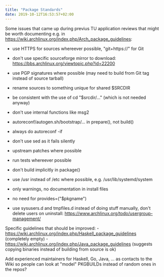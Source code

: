 ```yaml
---
title: "Package Standards"
date: 2019-10-12T16:53:57+02:00
---
```


Some issues that came up during previus TU application reviews that might be worth documenting e.g. in https://wiki.archlinux.org/index.php/Arch_package_guidelines:

- use HTTPS for sources whereever possible, "git+https://" for Git 
- don't use specific sourceforge mirror to download: https://bbs.archlinux.org/viewtopic.php?id=22200 
- use PGP signatures where possible (may need to build from Git tag instead of source tarball) 
- rename sources to something unique for shared $SRCDIR

- be consistent with the use of cd "$srcdir/..." (which is not needed anyway) 
- don't use internal functions like msg2

- autoreconf/autogen.sh/bootstrap/... in prepare(), not build() 
- always do autoreconf -if 
- don't use sed as it fails silently 
- upstream patches where possible 

- run tests whereever possible

- don't build implicitly in package() 
- use /usr instead of /etc where possible, e.g. /usr/lib/systemd/system 
- only warnings, no documentation in install files

- no need for provides=("$pkgname") 
- use sysusers.d and tmpfiles.d instead of doing stuff manually, don't delete users on uninstall: https://www.archlinux.org/todo/usergroup-management/

Specific guidelines that should be improved:
    - https://wiki.archlinux.org/index.php/Haskell_package_guidelines (completely empty)
    - https://wiki.archlinux.org/index.php/Java_package_guidelines (suggests copying binaries instead of building from source is ok)

Add experienced maintainers for Haskell, Go, Java, ... as contacts to the Wiki so people can look at "model" PKGBUILDs instead of random ones in the repos?

